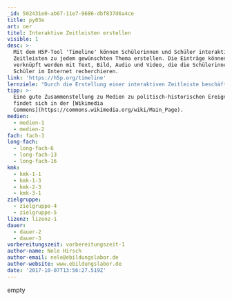 ```yaml
---
_id: 502431e0-ab67-11e7-9686-dbf837d6a4ce
title: py03e
art: oer
titel: Interaktive Zeitleisten erstellen
visible: 1
desc: >-
  Mit dem H5P-Tool 'Timeline' können Schülerinnen und Schüler interaktive
  Zeitleisten zu jedem gewünschten Thema erstellen. Die Einträge können
  verknüpft werden mit Text, Bild, Audio und Video, die die Schülerinnen und
  Schüler im Internet recherchieren.
link: 'https://h5p.org/timeline'
lernziele: "Durch die Erstellung einer interaktiven Zeitleiste beschäftigen sich Schülerinnen und Schüler intensiv mit einem bestimmten Thema / einer bestimmten geschichtlichen Epoche. Zudem lernen sie, im Internet zu recherchieren und rechtlich sicher zu veröffentlichen. Die Aufgabe kann als Einzelarbeit oder Gruppenarbeit gestaltet werden. Mögliche Aufgaben für Zeitleisten wären:\r\nStellt die wesentlichen Ereignisse der Französischen Revolution/ den Weg zur Deutschen Einheit/ den Zweiten Weltkrieg in einer interaktiven Zeitleiste dar.\r\nPolitischer Rückblick: Was waren die aus Deiner Sicht wichtigsten politischen Ereignisse des letzten Jahres?\r\n\r\nDas H5P-Tool 'Timeline' kann direkt nach Registrierung auf der H5P-Website genutzt werden. Alternativ lässt sich H5P als Plugin auf einer Moodle, Wordpress oder Drupal-Installation integrieren. Erstellte Inhalte können in jede beliebige Website eingebunden werden."
tipp: >-
  Eine gute Zusammenstellung zu Medien zu politisch-historischen Ereignissen
  findet sich in der [Wikimedia
  Commons](https://commons.wikimedia.org/wiki/Main_Page).
medien:
  - medien-1
  - medien-2
fach: fach-3
long-fach:
  - long-fach-6
  - long-fach-13
  - long-fach-16
kmk:
  - kmk-1-1
  - kmk-1-3
  - kmk-2-3
  - kmk-3-1
zielgruppe:
  - zielgruppe-4
  - zielgruppe-5
lizenz: lizenz-1
dauer:
  - dauer-2
  - dauer-3
vorbereitungszeit: vorbereitungszeit-1
author-name: Nele Hirsch
author-email: nele@ebildungslabor.de
author-website: www.ebildungslabor.de
date: '2017-10-07T13:56:27.519Z'
---
```

empty
